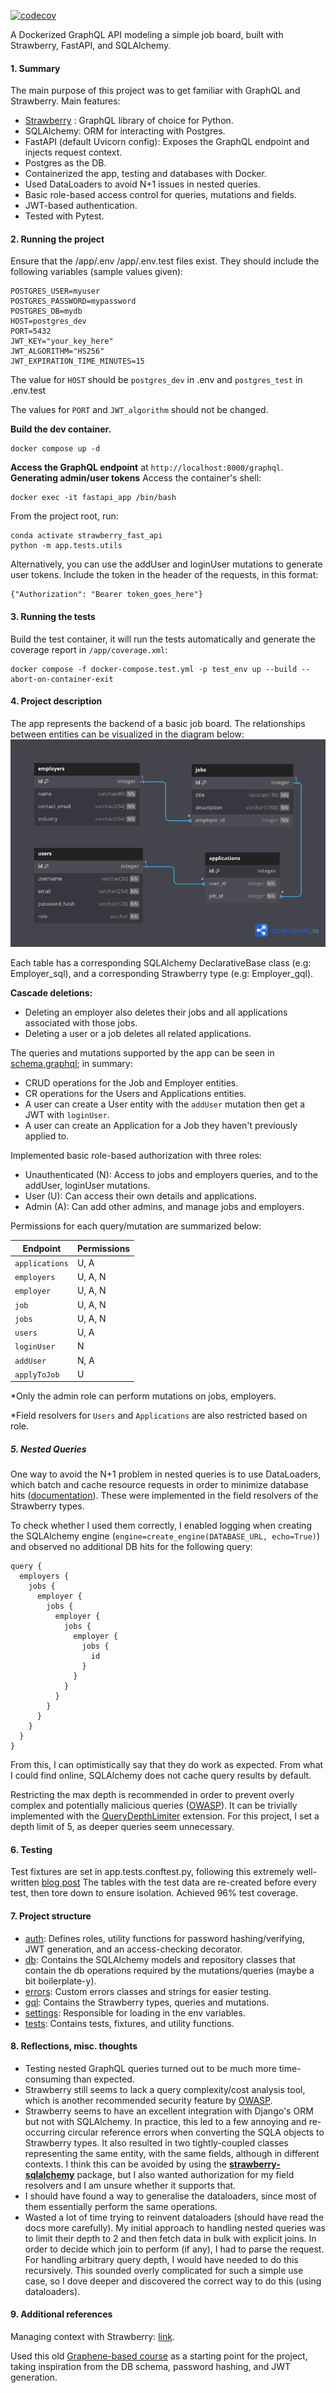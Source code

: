 [![codecov](https://codecov.io/gh/MihaiAC/strawberry-job-board-api/branch/master/graph/badge.svg)](https://app.codecov.io/gh/MihaiAC/strawberry-job-board-api)

A Dockerized GraphQL API modeling a simple job board, built with Strawberry, FastAPI, and SQLAlchemy.

#### 1. Summary

The main purpose of this project was to get familiar with GraphQL and Strawberry.
Main features:

- [Strawberry](https://strawberry.rocks/) : GraphQL library of choice for Python.
- SQLAlchemy: ORM for interacting with Postgres.
- FastAPI (default Uvicorn config): Exposes the GraphQL endpoint and injects request context.
- Postgres as the DB.
- Containerized the app, testing and databases with Docker.
- Used DataLoaders to avoid N+1 issues in nested queries.
- Basic role-based access control for queries, mutations and fields.
- JWT-based authentication.
- Tested with Pytest.

#### 2. Running the project

Ensure that the /app/.env /app/.env.test files exist. They should include the following variables (sample values given):

```
POSTGRES_USER=myuser
POSTGRES_PASSWORD=mypassword
POSTGRES_DB=mydb
HOST=postgres_dev
PORT=5432
JWT_KEY="your_key_here"
JWT_ALGORITHM="HS256"
JWT_EXPIRATION_TIME_MINUTES=15
```

The value for `HOST` should be `postgres_dev` in .env and `postgres_test` in .env.test

The values for `PORT` and `JWT_algorithm` should not be changed.

**Build the dev container.**

```
docker compose up -d
```

**Access the GraphQL endpoint** at `http://localhost:8000/graphql`.
**Generating admin/user tokens**
Access the container's shell:

```
docker exec -it fastapi_app /bin/bash
```

From the project root, run:

```
conda activate strawberry_fast_api
python -m app.tests.utils
```

Alternatively, you can use the addUser and loginUser mutations to generate user tokens.
Include the token in the header of the requests, in this format:

```
{"Authorization": "Bearer token_goes_here"}
```

#### 3. Running the tests

Build the test container, it will run the tests automatically and generate the coverage report in `/app/coverage.xml`:

```
docker compose -f docker-compose.test.yml -p test_env up --build --abort-on-container-exit
```

#### 4. Project description

The app represents the backend of a basic job board. The relationships between entities can be visualized in the diagram below:
![Database schema](./db_schema.png)

Each table has a corresponding SQLAlchemy DeclarativeBase class (e.g: Employer_sql), and a corresponding Strawberry type (e.g: Employer_gql).

**Cascade deletions:**

- Deleting an employer also deletes their jobs and all applications associated with those jobs.
- Deleting a user or a job deletes all related applications.

The queries and mutations supported by the app can be seen in [schema.graphql](./schema.graphql); in summary:

- CRUD operations for the Job and Employer entities.
- CR operations for the Users and Applications entities.
- A user can create a User entity with the `addUser` mutation then get a JWT with `loginUser`.
- A user can create an Application for a Job they haven't previously applied to.

Implemented basic role-based authorization with three roles:

- Unauthenticated (N): Access to jobs and employers queries, and to the addUser, loginUser mutations.
- User (U): Can access their own details and applications.
- Admin (A): Can add other admins, and manage jobs and employers.

Permissions for each query/mutation are summarized below:

| **Endpoint**   | **Permissions** |
| -------------- | --------------- |
| `applications` | U, A            |
| `employers`    | U, A, N         |
| `employer`     | U, A, N         |
| `job`          | U, A, N         |
| `jobs`         | U, A, N         |
| `users`        | U, A            |
| `loginUser`    | N               |
| `addUser`      | N, A            |
| `applyToJob`   | U               |

\*Only the admin role can perform mutations on jobs, employers.

\*Field resolvers for `Users` and `Applications` are also restricted based on role.

##### 5. Nested Queries

One way to avoid the N+1 problem in nested queries is to use DataLoaders, which batch and cache resource requests in order to minimize database hits ([documentation](https://strawberry.rocks/docs/guides/dataloaders#importing-data-into-cache)). These were implemented in the field resolvers of the Strawberry types.

To check whether I used them correctly, I enabled logging when creating the SQLAlchemy engine (`engine=create_engine(DATABASE_URL, echo=True)`) and observed no additional DB hits for the following query:

```
query {
  employers {
    jobs {
      employer {
        jobs {
          employer {
            jobs {
              employer {
                jobs {
                  id
                }
              }
            }
          }
        }
      }
    }
  }
}
```

From this, I can optimistically say that they do work as expected. From what I could find online, SQLAlchemy does not cache query results by default.

Restricting the max depth is recommended in order to prevent overly complex and potentially malicious queries ([OWASP](https://cheatsheetseries.owasp.org/cheatsheets/GraphQL_Cheat_Sheet.html#query-limiting-depth-amount)). It can be trivially implemented with the [QueryDepthLimiter](https://strawberry.rocks/docs/extensions/query-depth-limiter) extension. For this project, I set a depth limit of 5, as deeper queries seem unnecessary.

#### 6. Testing

Test fixtures are set in app.tests.conftest.py, following this extremely well-written [blog post](https://pytest-with-eric.com/api-testing/pytest-api-testing-2/)
The tables with the test data are re-created before every test, then tore down to ensure isolation. Achieved 96% test coverage.

#### 7. Project structure

- [auth](./app/auth): Defines roles, utility functions for password hashing/verifying, JWT generation, and an access-checking decorator.
- [db](./app/db): Contains the SQLAlchemy models and repository classes that contain the db operations required by the mutations/queries (maybe a bit boilerplate-y).
- [errors](./app/errors): Custom errors classes and strings for easier testing.
- [gql](./app/gql): Contains the Strawberry types, queries and mutations.
- [settings](./app/settings): Responsible for loading in the env variables.
- [tests](./app/tests): Contains tests, fixtures, and utility functions.

#### 8. Reflections, misc. thoughts

- Testing nested GraphQL queries turned out to be much more time-consuming than expected.
- Strawberry still seems to lack a query complexity/cost analysis tool, which is another recommended security feature by [OWASP](https://cheatsheetseries.owasp.org/cheatsheets/GraphQL_Cheat_Sheet.html#query-cost-analysis).
- Strawberry seems to have an excellent integration with Django's ORM but not with SQLAlchemy. In practice, this led to a few annoying and re-occurring circular reference errors when converting the SQLA objects to Strawberry types. It also resulted in two tightly-coupled classes representing the same entity, with the same fields, although in different contexts. I think this can be avoided by using the **[strawberry-sqlalchemy](https://github.com/strawberry-graphql/strawberry-sqlalchemy)** package, but I also wanted authorization for my field resolvers and I am unsure whether it supports that.
- I should have found a way to generalise the dataloaders, since most of them essentially perform the same operations.
- Wasted a lot of time trying to reinvent dataloaders (should have read the docs more carefully). My initial approach to handling nested queries was to limit their depth to 2 and then fetch data in bulk with explicit joins. In order to decide which join to perform (if any), I had to parse the request. For handling arbitrary query depth, I would have needed to do this recursively. This sounded overly complicated for such a simple use case, so I dove deeper and discovered the correct way to do this (using dataloaders).

#### 9. Additional references

Managing context with Strawberry: [link](https://www.ricdelgado.com/articles/17-building-fastapi-strawberry-nextjs-rsc-pt3/).

Used this old [Graphene-based course](https://www.udemy.com/course/building-graphql-apis-with-python/#overview) as a starting point for the project, taking inspiration from the DB schema, password hashing, and JWT generation.
